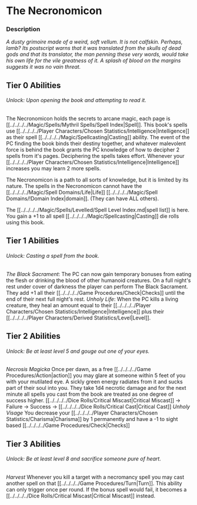 # The Necronomicon

### Description
*A dusty grimoire made of a weird, soft vellum. It is not calfskin. Perhaps, lamb? Its postscript warns that it was translated from the skulls of dead gods and that its translator, the man penning these very words, would take his own life for the vile greatness of it. A splash of blood on the margins suggests it was no vain threat.*

## Tier 0 Abilities
###### Unlock: Upon opening the book and attempting to read it.
The Necronomicon holds the secrets to arcane magic, each page is [[../../../../Magic/Spells/Mythril Spells/Spell Index\|Spell]]. This book's spells use [[../../../../Player Characters/Chosen Statistics/Intelligence\|Intelligence]] as their spell [[../../../../Magic/Spellcasting\|Casting]] ability. The event of the PC finding the book binds their destiny together, and whatever malevolent force is behind the book grants the PC knowledge of how to decipher 2 spells from it's pages. Deciphering the spells takes effort. Whenever your [[../../../../Player Characters/Chosen Statistics/Intelligence\|Intelligence]] increases you may learn 2 more spells. 

The Necronomicon is a path to all sorts of knowledge, but it is limited by its nature. The spells in the Necronomicon cannot have the [[../../../../Magic/Spell Domains/Life\|Life]] [[../../../../Magic/Spell Domains/!Domain Index\|domain]]. (They can have ALL others).

The [[../../../../Magic/Spells/Levelled/Spell Level Index.md\|spell list]] is here. You gain a +1 to all spell [[../../../../Magic/Spellcasting\|Casting]] die rolls using this book. 
## Tier 1 Abilities
###### Unlock: Casting a spell from the book.
*The Black Sacrament*: 
	The PC can now gain temporary bonuses from eating the flesh or drinking the blood of other humanoid creatures. On a full night's rest under cover of darkness the player can perform The Black Sacrament. They add +1 all their [[../../../../Game Procedures/Check\|Checks]] until the end of their next full night's rest.
*Unholy Life*:
	When the PC kills a living creature, they heal an amount equal to their [[../../../../Player Characters/Chosen Statistics/Intelligence\|Intelligence]] plus their [[../../../../Player Characters/Derived Statistics/Level\|Level]].

## Tier 2 Abilities
###### Unlock: Be at least level 5 and gouge out one of your eyes.
*Necrosis Magicka*
	Once per dawn, as a free [[../../../../Game Procedures/Action\|action]] you may glare at someone within 5 feet of you with your mutilated eye. A sickly green energy radiates from it and sucks part of their soul into you. They take 1d4 necrotic damage and for the next minute all spells you cast from the book are treated as one degree of success higher.
		[[../../../../Dice Rolls/Critical Miscast\|Critical Miscast]] -> Failure -> Success -> [[../../../../Dice Rolls/Critical Cast\|Critical Cast]]
*Unholy Visage*
	You decrease your [[../../../../Player Characters/Chosen Statistics/Charisma\|Charisma]] by 1 permanently and have a -1 to sight based [[../../../../Game Procedures/Check\|Checks]] 

## Tier 3 Abilities
###### Unlock: Be at least level 8 and sacrifice someone pure of heart.
*Harvest*
	Whenever you kill a target with a necromancy spell you may cast another spell on that [[../../../../Game Procedures/Turn\|Turn]]. This ability can only trigger once per round. If the bonus spell would fail, it becomes a [[../../../../Dice Rolls/Critical Miscast\|Critical Miscast]] instead.